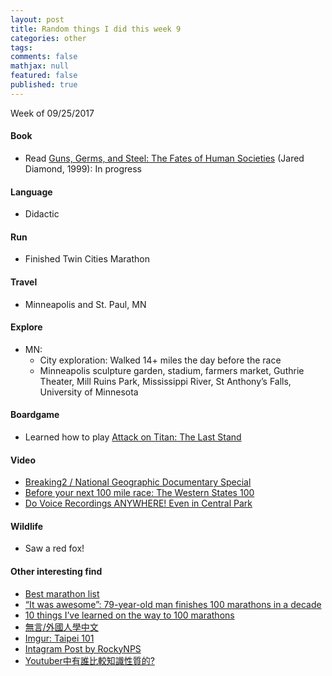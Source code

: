 ```yaml
---
layout: post
title: Random things I did this week 9
categories: other
tags: 
comments: false
mathjax: null
featured: false
published: true
---
```


Week of 09/25/2017

#### Book 
* Read [Guns, Germs, and Steel: The Fates of Human Societies](https://www.amazon.com/Guns-Germs-Steel-Fates-Societies/dp/0393317552) (Jared Diamond, 1999): In progress
 
#### Language
* Didactic

#### Run
* Finished Twin Cities Marathon 

#### Travel
* Minneapolis and St. Paul, MN

#### Explore
* MN:
    * City exploration: Walked 14+ miles the day before the race
    * Minneapolis sculpture garden, stadium, farmers market, Guthrie Theater, Mill Ruins Park, Mississippi River, St Anthony’s Falls, University of Minnesota 

#### Boardgame
* Learned how to play [Attack on Titan: The Last Stand](https://boardgamegeek.com/boardgame/181254/attack-titan-last-stand)

#### Video 
* [Breaking2 / National Geographic Documentary Special](https://youtu.be/V2ZLG-Fij_4)
* [Before your next 100 mile race: The Western States 100](https://youtu.be/ocTauMGJD-Y)
* [Do Voice Recordings ANYWHERE! Even in Central Park](https://youtu.be/P2Q8d6aTrF4)

#### Wildlife 
* Saw a red fox!

#### Other interesting find 
* [Best marathon list](https://www.100marathonclub.org.uk/events/best-marathon-list/)
* [“It was awesome”: 79-year-old man finishes 100 marathons in a decade](https://www.today.com/health/79-year-old-man-finishes-100th-marathon-decade-t115678)
* [10 things I’ve learned on the way to 100 marathons](https://www.theguardian.com/lifeandstyle/the-running-blog/2016/mar/16/10-things-learned-100-marathons-running-lisa-jackson)
* [無言/外國人學中文](https://www.ptt.cc/bbs/StupidClown/M.1506699554.A.FD9.html)
* [Imgur: Taipei 101](https://m.imgur.com/1niaQgb)
* [Intagram Post by RockyNPS](https://instagram.com/p/BZmGnlOAZPh/)
* [Youtuber中有誰比較知識性質的?](https://www.ptt.cc/bbs/Gossiping/M.1501554540.A.494.html)
